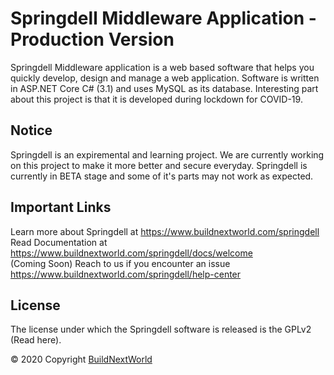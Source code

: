# Springdell Middleware Application - Production Version
Springdell Middleware application is a web based software that helps you quickly develop, design and manage a web application. Software is written in ASP.NET Core C# (3.1) and uses MySQL as its database. Interesting part about this project is that it is developed during lockdown for COVID-19.
## Notice<br>
Springdell is an expiremental and learning project. We are currently working on this project to make it more better and secure everyday. Springdell is currently in BETA stage and some of it's parts may not work as expected.
## Important Links
Learn more about Springdell at https://www.buildnextworld.com/springdell <br>
Read Documentation at https://www.buildnextworld.com/springdell/docs/welcome <br>
(Coming Soon) Reach to us if you encounter an issue https://www.buildnextworld.com/springdell/help-center 
## License
The license under which the Springdell software is released is the GPLv2 (Read here).

© 2020 Copyright <a href="https://www.buildnextworld.com">BuildNextWorld</a>
